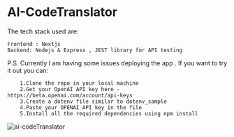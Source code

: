 
# AI-CodeTranslator

The tech stack used are:

    Frontend : Nextjs
    Backend: Nodejs & Express , JEST library for API testing

P.S.  Currently I am having some issues deploying the app .
       If you want to try it out you can:

        1.Clone the repo in your local machine
        2.Get your OpenAI API key here - https://beta.openai.com/account/api-keys
        3.Create a dotenv file similar to dotenv_sample 
        4.Paste your OPENAI API key in the file
        5.Install all the required dependencies using npm install

![ai-codeTranslator](https://user-images.githubusercontent.com/121095860/230738948-0b7103ed-fc53-463f-86c9-36fba267c5bb.JPG)


